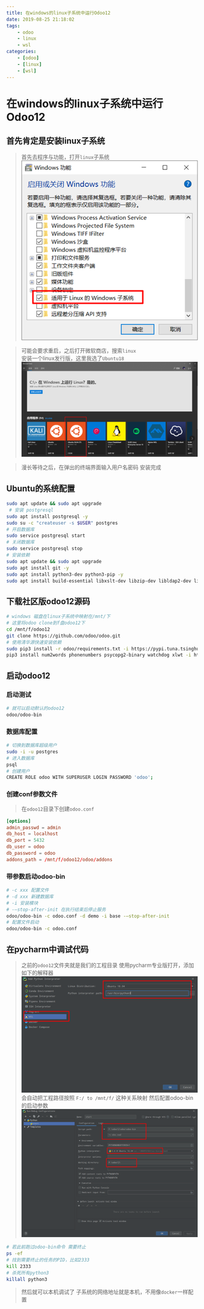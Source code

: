 ```yaml
---
title: 在windows的linux子系统中运行Odoo12
date: 2019-08-25 21:18:02
tags: 
    - odoo
    - linux
    - wsl
categories:
    - [odoo]
    - [linux]
    - [wsl]
---
```


# 在windows的linux子系统中运行Odoo12

## 首先肯定是安装linux子系统

> 首先去程序与功能，打开`linux`子系统  
> ![](/imgs/wsl/wsl1.png)

> 可能会要求重启，之后打开微软商店，搜索`linux`  
> 安装一个linux发行版，这里我选了`Ubuntu18`
> ![](/imgs/wsl/wsl2.png)

> 漫长等待之后，在弹出的终端界面输入用户名密码
> 安装完成

## Ubuntu的系统配置

```bash
sudo apt update && sudo apt upgrade
 # 安装 postgresql
sudo apt install postgresql -y
sudo su -c "createuser -s $USER" postgres
# 开启数据库
sudo service postgresql start
# 关闭数据库
sudo service postgresql stop
# 安装依赖
sudo apt update && sudo apt upgrade
sudo apt install git -y
sudo apt install python3-dev python3-pip -y
sudo apt install build-essential libxslt-dev libzip-dev libldap2-dev libsasl2-dev libssl-dev -y
```

## 下载社区版odoo12源码

```bash
# windows 磁盘在linux子系统中映射在/mnt/下
# 这里将odoo clone到f盘odoo12下
cd /mnt/f/odoo12
git clone https://github.com/odoo/odoo.git
# 使用清华源快速安装依赖
sudo pip3 install -r odoo/requirements.txt -i https://pypi.tuna.tsinghua.edu.cn/simple
pip3 install num2words phonenumbers psycopg2-binary watchdog xlwt -i https://pypi.tuna.tsinghua.edu.cn/simple
```

## 启动odoo12

### 启动测试

```bash
# 就可以启动默认的odoo12
odoo/odoo-bin
```

### 数据库配置

```bash
# 切换到数据库超级用户
sudo -i -u postgres
# 进入数据库
psql
# 创建用户
CREATE ROLE odoo WITH SUPERUSER LOGIN PASSWORD 'odoo';
```

### 创建conf参数文件

> 在`odoo12`目录下创建`odoo.conf`
```conf
[options]
admin_passwd = admin
db_host = localhost
db_port = 5432
db_user = odoo
db_password = odoo
addons_path = /mnt/f/odoo12/odoo/addons
```

### 带参数启动odoo-bin

```bash
# -c xxx 配置文件
# -d xxx 新建数据库
# -i 安装模块
# -–stop-after-init 在执行结束后停止服务
odoo/odoo-bin -c odoo.conf -d demo -i base -–stop-after-init
# 配置文件启动
odoo/odoo-bin -c odoo.conf
```

## 在pycharm中调试代码

> 之前的`odoo12`文件夹就是我们的工程目录
> 使用pycharm专业版打开，添加如下的解释器
> ![](/imgs/wsl/wsl3.png)
> 会自动把工程路径按照 `F:/ to /mnt/f/` 这种关系映射
> 然后配置odoo-bin的启动参数
> ![](/imgs/wsl/wsl4.png)

```bash
# 若此前跑过odoo-bin命令 需要终止
ps -ef
# 找到需要终止的任务的PID，比如2333
kill 2333
# 杀死所有python3
killall python3
```

> 然后就可以本机调试了
> 子系统的网络地址就是本机，不用像`docker`一样配置